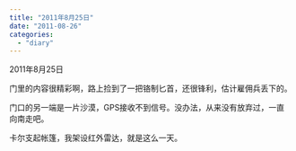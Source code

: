 ```yaml
---
title: "2011年8月25日"
date: "2011-08-26"
categories: 
  - "diary"
---
```


2011年8月25日

门里的内容很精彩啊，路上捡到了一把铬制匕首，还很锋利，估计雇佣兵丢下的。

门口的另一端是一片沙漠，GPS接收不到信号。没办法，从来没有放弃过，一直向南走吧。

卡尔支起帐篷，我架设红外雷达，就是这么一天。
